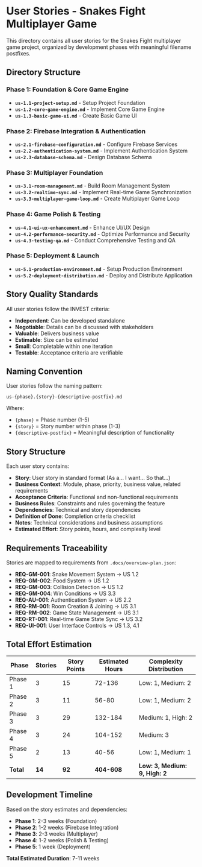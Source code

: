 # User Stories - Snakes Fight Multiplayer Game

This directory contains all user stories for the Snakes Fight multiplayer game project, organized by development phases with meaningful filename postfixes.

## Directory Structure

### Phase 1: Foundation & Core Game Engine
- **`us-1.1-project-setup.md`** - Setup Project Foundation
- **`us-1.2-core-game-engine.md`** - Implement Core Game Engine  
- **`us-1.3-basic-game-ui.md`** - Create Basic Game UI

### Phase 2: Firebase Integration & Authentication  
- **`us-2.1-firebase-configuration.md`** - Configure Firebase Services
- **`us-2.2-authentication-system.md`** - Implement Authentication System
- **`us-2.3-database-schema.md`** - Design Database Schema

### Phase 3: Multiplayer Foundation
- **`us-3.1-room-management.md`** - Build Room Management System
- **`us-3.2-realtime-sync.md`** - Implement Real-time Game Synchronization
- **`us-3.3-multiplayer-game-loop.md`** - Create Multiplayer Game Loop

### Phase 4: Game Polish & Testing
- **`us-4.1-ui-ux-enhancement.md`** - Enhance UI/UX Design
- **`us-4.2-performance-security.md`** - Optimize Performance and Security
- **`us-4.3-testing-qa.md`** - Conduct Comprehensive Testing and QA

### Phase 5: Deployment & Launch
- **`us-5.1-production-environment.md`** - Setup Production Environment
- **`us-5.2-deployment-distribution.md`** - Deploy and Distribute Application

## Story Quality Standards

All user stories follow the INVEST criteria:
- **Independent**: Can be developed standalone
- **Negotiable**: Details can be discussed with stakeholders  
- **Valuable**: Delivers business value
- **Estimable**: Size can be estimated
- **Small**: Completable within one iteration
- **Testable**: Acceptance criteria are verifiable

## Naming Convention

User stories follow the naming pattern:
```
us-{phase}.{story}-{descriptive-postfix}.md
```

Where:
- `{phase}` = Phase number (1-5)
- `{story}` = Story number within phase (1-3)
- `{descriptive-postfix}` = Meaningful description of functionality

## Story Structure

Each user story contains:
- **Story**: User story in standard format (As a... I want... So that...)
- **Business Context**: Module, phase, priority, business value, related requirements
- **Acceptance Criteria**: Functional and non-functional requirements  
- **Business Rules**: Constraints and rules governing the feature
- **Dependencies**: Technical and story dependencies
- **Definition of Done**: Completion criteria checklist
- **Notes**: Technical considerations and business assumptions
- **Estimated Effort**: Story points, hours, and complexity level

## Requirements Traceability

Stories are mapped to requirements from `.docs/overview-plan.json`:
- **REQ-GM-001**: Snake Movement System → US 1.2
- **REQ-GM-002**: Food System → US 1.2  
- **REQ-GM-003**: Collision Detection → US 1.2
- **REQ-GM-004**: Win Conditions → US 3.3
- **REQ-AU-001**: Authentication System → US 2.2
- **REQ-RM-001**: Room Creation & Joining → US 3.1
- **REQ-RM-002**: Game State Management → US 3.1
- **REQ-RT-001**: Real-time Game State Sync → US 3.2
- **REQ-UI-001**: User Interface Controls → US 1.3, 4.1

## Total Effort Estimation

| Phase | Stories | Story Points | Estimated Hours | Complexity Distribution |
|-------|---------|--------------|-----------------|------------------------|
| Phase 1 | 3 | 15 | 72-136 | Low: 1, Medium: 2 |
| Phase 2 | 3 | 11 | 56-80 | Low: 1, Medium: 2 |
| Phase 3 | 3 | 29 | 132-184 | Medium: 1, High: 2 |
| Phase 4 | 3 | 24 | 104-152 | Medium: 3 |
| Phase 5 | 2 | 13 | 40-56 | Low: 1, Medium: 1 |
| **Total** | **14** | **92** | **404-608** | **Low: 3, Medium: 9, High: 2** |

## Development Timeline

Based on the story estimates and dependencies:
- **Phase 1**: 2-3 weeks (Foundation)
- **Phase 2**: 1-2 weeks (Firebase Integration) 
- **Phase 3**: 2-3 weeks (Multiplayer)
- **Phase 4**: 1-2 weeks (Polish & Testing)
- **Phase 5**: 1 week (Deployment)

**Total Estimated Duration**: 7-11 weeks
